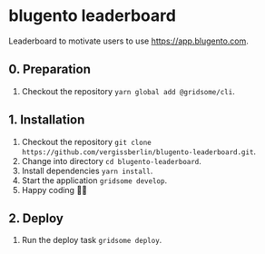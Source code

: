 # blugento leaderboard

Leaderboard to motivate users to use <https://app.blugento.com>.

## 0. Preparation

1. Checkout the repository `yarn global add @gridsome/cli`.

## 1. Installation

1. Checkout the repository `git clone https://github.com/vergissberlin/blugento-leaderboard.git`.
2. Change into directory `cd blugento-leaderboard`.
3. Install dependencies `yarn install`.
4. Start the application `gridsome develop`.
5. Happy coding 🎉🙌

## 2. Deploy

1. Run the deploy task `gridsome deploy`.
